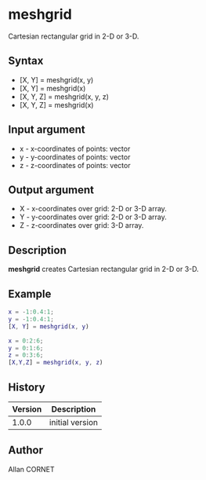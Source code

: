 

# meshgrid

Cartesian rectangular grid in 2-D or 3-D.

## Syntax

- [X, Y] = meshgrid(x, y)
- [X, Y] = meshgrid(x)
- [X, Y, Z] = meshgrid(x, y, z)
- [X, Y, Z] = meshgrid(x)

## Input argument

 - x - x-coordinates of points: vector
 - y - y-coordinates of points: vector
 - z - z-coordinates of points: vector

## Output argument

 - X - x-coordinates over grid: 2-D or 3-D array.
 - Y - y-coordinates over grid: 2-D or 3-D array.
 - Z - z-coordinates over grid: 3-D array.

## Description


  <p><b>meshgrid</b> creates Cartesian rectangular grid in 2-D or 3-D.</p>


## Example

```matlab
x = -1:0.4:1;
y = -1:0.4:1;
[X, Y] = meshgrid(x, y)

x = 0:2:6;
y = 0:1:6;
z = 0:3:6;
[X,Y,Z] = meshgrid(x, y, z)
```

## History

|Version|Description|
|------|------|
|1.0.0|initial version|


## Author

Allan CORNET



